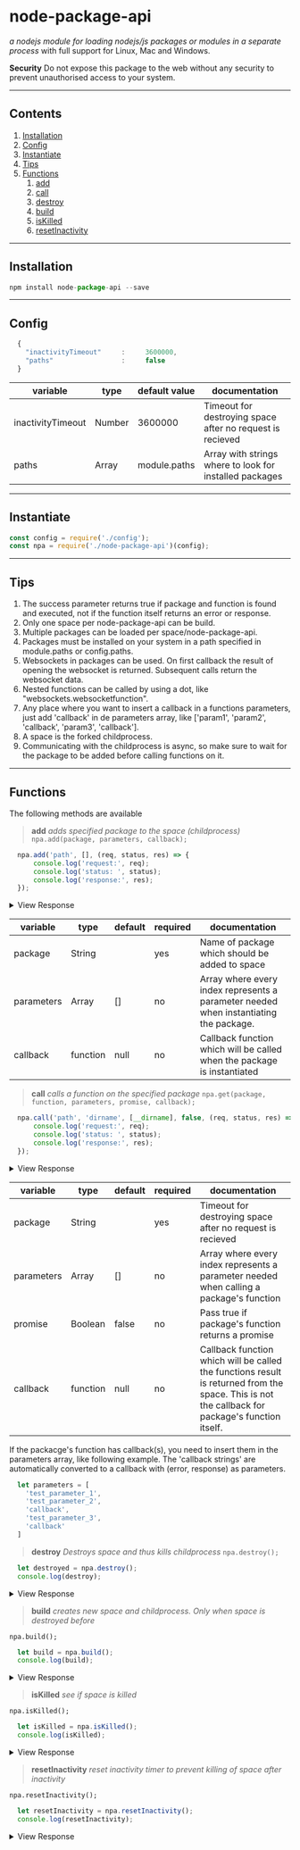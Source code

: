 node-package-api
========================
*a nodejs module for loading nodejs/js packages or modules in a separate process* with full support for Linux, Mac and Windows.

**Security**
Do not expose this package to the web without any security to prevent unauthorised access to your system.

----

## Contents

1. [Installation](#installation)
2. [Config](#config)
3. [Instantiate](#instantiate)
4. [Tips](#tips)
5. [Functions](#functions)
    1. [add](#add)
    2. [call](#call)
    3. [destroy](#destroy)
    4. [build](#build)
    5. [isKilled](#isKilled)
    6. [resetInactivity](#resetInactivity)

----

## Installation
```js
npm install node-package-api --save
```

---

## Config
```js
  {
    "inactivityTimeout"     :     3600000,
    "paths"                 :     false
  }
```

|   variable   |  type  | default value | documentation
|--------------|--------|---------------|---------------
| inactivityTimeout  | Number | 3600000       | Timeout for destroying space after no request is recieved
| paths        | Array  | module.paths  | Array with strings where to look for installed packages

---

## Instantiate
```js
const config = require('./config');
const npa = require('./node-package-api')(config);
```

---

## Tips
1. The success parameter returns true if package and function is found and executed, not if the function itself returns an error or response.
2. Only one space per node-package-api can be build.
3. Multiple packages can be loaded per space/node-package-api.
4. Packages must be installed on your system in a path specified in module.paths or config.paths.
5. Websockets in packages can be used. On first callback the result of opening the websocket is returned. Subsequent calls return the websocket data.
6. Nested functions can be called by using a dot, like "websockets.websocketfunction".
7. Any place where you want to insert a callback in a functions parameters, just add 'callback' in de parameters array, like ['param1', 'param2', 'callback', 'param3', 'callback'].
8. A space is the forked childprocess.
9. Communicating with the childprocess is async, so make sure to wait for the package to be added before calling functions on it.

---

## Functions
The following methods are available


> **add** *adds specified package to the space (childprocess)*
`npa.add(package, parameters, callback);`

```js
  npa.add('path', [], (req, status, res) => {
      console.log('request:', req);
      console.log('status: ', status);
      console.log('response:', res);
  });
```

<details>
 <summary>View Response</summary>

```js 		 
request: { id: 472930,
  package: 'path',
  parameters: [],
  type: 'add',
  paths:
   [ 'E:\\Projects\\Coding\\GitHub\\node-package-api\\node_modules',
     'E:\\Projects\\Coding\\GitHub\\node_modules',
     'E:\\Projects\\Coding\\node_modules',
     'E:\\Projects\\node_modules',
     'E:\\node_modules' ] }
status:  true
response: Package is added to space
```
</details>

|   variable   |  type    | default | required |documentation
|--------------|----------|---------|----------|---------------
| package      | String   |         | yes      | Name of package which should be added to space
| parameters   | Array    | []      | no       | Array where every index represents a parameter needed when instantiating the package.
| callback     | function | null    | no       | Callback function which will be called when the package is instantiated


> **call** *calls a function on the specified package*
`npa.get(package, function, parameters, promise, callback);`

```js
  npa.call('path', 'dirname', [__dirname], false, (req, status, res) => {
      console.log('request:', req);
      console.log('status: ', status);
      console.log('response:', res);
  });
```

<details>
 <summary>View Response</summary>

```js 		 
request: { id: 238795,
  package: 'path',
  parameters: [ 'E:\\Projects\\Coding\\GitHub\\node-package-api' ],
  type: 'call',
  function: 'dirname',
  promise: false }
status:  true
response: E:\Projects\Coding\GitHub
```
</details>

|   variable   |  type    | default | required |documentation
|--------------|----------|---------|----------|---------------
| package      | String   |         | yes      | Timeout for destroying space after no request is recieved
| parameters   | Array    | []      | no       | Array where every index represents a parameter needed when calling a package's function
| promise      | Boolean  | false   | no       | Pass true if package's function returns a promise
| callback     | function | null    | no       | Callback function which will be called the functions result is returned from the space. This is not the callback for package's function itself.

If the packacge's function has callback(s), you need to insert them in the parameters array, like following example. The 'callback strings' are automatically converted to a callback with (error, response) as parameters.
```js
  let parameters = [
    'test_parameter_1',
    'test_parameter_2',
    'callback',
    'test_parameter_3',
    'callback'
  ]
```


> **destroy** *Destroys space and thus kills childprocess*
`npa.destroy();`

```js
  let destroyed = npa.destroy();
  console.log(destroy);
```

<details>
 <summary>View Response</summary>

```js 		 
ChildProcess {
  _events:
   [Object: null prototype] { internalMessage: [Function], message: [Function] },
  _eventsCount: 2,
  _maxListeners: undefined,
  _closesNeeded: 2,
  _closesGot: 0,
  connected: true,
  signalCode: null,
  exitCode: null,
  killed: true,
  spawnfile: 'C:\\Program Files\\nodejs\\node.exe',
  _handle:
   Process { onexit: [Function], pid: 15440, [Symbol(owner)]: [Circular] },
  spawnargs: [ 'C:\\Program Files\\nodejs\\node.exe', './space.js' ],
  pid: 15440,
  stdin: null,
  stdout: null,
  stderr: null,
  stdio: [ null, null, null, null ],
  channel:
   Pipe {
     buffering: false,
     pendingHandle: null,
     onread: [Function],
     sockets: { got: {}, send: {} } },
  _channel: [Getter/Setter],
  _handleQueue: null,
  _pendingMessage: null,
  send: [Function],
  _send: [Function],
  disconnect: [Function],
  _disconnect: [Function] }
```
</details>


> **build** *creates new space and childprocess. Only when space is destroyed before*

`npa.build();`

```js
  let build = npa.build();
  console.log(build);
```

<details>
 <summary>View Response</summary>

```js
ChildProcess {
_events:
 [Object: null prototype] { internalMessage: [Function], message: [Function] },
_eventsCount: 2,
_maxListeners: undefined,
_closesNeeded: 2,
_closesGot: 0,
connected: true,
signalCode: null,
exitCode: null,
killed: false,
spawnfile: 'C:\\Program Files\\nodejs\\node.exe',
_handle:
 Process { onexit: [Function], pid: 8388, [Symbol(owner)]: [Circular] },
spawnargs: [ 'C:\\Program Files\\nodejs\\node.exe', './space.js' ],
pid: 8388,
stdin: null,
stdout: null,
stderr: null,
stdio: [ null, null, null, null ],
channel:
 Pipe {
   buffering: false,
   pendingHandle: null,
   onread: [Function],
   sockets: { got: {}, send: {} } },
_channel: [Getter/Setter],
_handleQueue: null,
_pendingMessage: null,
send: [Function],
_send: [Function],
disconnect: [Function],
_disconnect: [Function] }
```
</details>


> **isKilled** *see if space is killed*

`npa.isKilled();`

```js
  let isKilled = npa.isKilled();
  console.log(isKilled);
```

<details>
 <summary>View Response</summary>

```js 		 
false
```
</details>


> **resetInactivity** *reset inactivity timer to prevent killing of space after inactivity*

`npa.resetInactivity();`

```js
  let resetInactivity = npa.resetInactivity();
  console.log(resetInactivity);
```

<details>
 <summary>View Response</summary>

```js
Timeout {
  _idleTimeout: 3600000,
  _idlePrev: [TimersList],
  _idleNext: [TimersList],
  _idleStart: 5081,
  _onTimeout: [Function],
  _timerArgs: undefined,
  _repeat: null,
  _destroyed: false,
  [Symbol(refed)]: true,
  [Symbol(asyncId)]: 30,
  [Symbol(triggerId)]: 10 }
```
</details>
